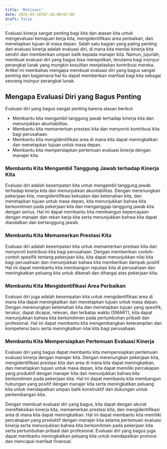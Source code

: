 ```yaml
---
title: 'Motivasi'
date: 2025-03-16T07:20:00+07:00
draft: false
---
```


Evaluasi kinerja sangat penting bagi kita dan atasan kita untuk mengevaluasi kemajuan kerja kita, mengidentifikasi area perbaikan, dan menetapkan tujuan di masa depan. Salah satu bagian yang paling penting dari evaluasi kinerja adalah evaluasi diri, di mana kita menilai kinerja kita sendiri dan memberikan umpan balik kepada manajer kita. Namun, jujurlah; membuat evaluasi diri yang bagus bisa merepotkan, terutama bagi insinyur perangkat lunak yang mungkin kesulitan menjelaskan kontribusi mereka. Artikel ini membahas mengapa membuat evaluasi diri yang bagus sangat penting dan bagaimana hal itu dapat memberikan manfaat bagi kita sebagai seorang insinyur perangkat lunak.

## **Mengapa Evaluasi Diri yang Bagus Penting**

Evaluasi diri yang bagus sangat penting karena alasan berikut:

- Membantu kita mengambil tanggung jawab terhadap kinerja kita dan menunjukkan akuntabilitas.
- Membantu kita memamerkan prestasi kita dan menyoroti kontribusi kita bagi perusahaan.
- Membantu kita mengidentifikasi area di mana kita dapat meningkatkan dan menetapkan tujuan untuk masa depan.
- Membantu kita mempersiapkan pertemuan evaluasi kinerja dengan manajer kita.

### **Membantu Kita Mengambil Tanggung Jawab terhadap Kinerja Kita**

Evaluasi diri adalah kesempatan kita untuk mengambil tanggung jawab terhadap kinerja kita dan menunjukkan akuntabilitas. Dengan merenungkan pekerjaan kita, mengidentifikasi kekuatan dan kelemahan kita, dan menetapkan tujuan untuk masa depan, kita menunjukkan bahwa kita berkomitmen pada pekerjaan kita dan menganggap tanggung jawab kita dengan serius. Hal ini dapat membantu kita membangun kepercayaan dengan manajer dan rekan kerja kita serta menunjukkan bahwa kita dapat diandalkan dan bertanggung jawab.

### **Membantu Kita Memamerkan Prestasi Kita**

Evaluasi diri adalah kesempatan kita untuk memamerkan prestasi kita dan menyoroti kontribusi kita bagi perusahaan. Dengan memberikan contoh-contoh spesifik tentang pekerjaan kita, kita dapat menunjukkan nilai kita bagi perusahaan dan menunjukkan bahwa kita memberikan dampak positif. Hal ini dapat membantu kita membangun reputasi kita di perusahaan dan meningkatkan peluang kita untuk dikenali dan dihargai atas pekerjaan kita.

### **Membantu Kita Mengidentifikasi Area Perbaikan**

Evaluasi diri juga adalah kesempatan kita untuk mengidentifikasi area di mana kita dapat meningkatkan dan menetapkan tujuan untuk masa depan. Dengan merenungkan kelemahan kita dan menetapkan tujuan yang spesifik, terukur, dapat dicapai, relevan, dan terbatas waktu (SMART), kita dapat menunjukkan bahwa kita berkomitmen pada pertumbuhan pribadi dan profesional. Hal ini dapat membantu kita mengembangkan keterampilan dan kompetensi baru serta meningkatkan nilai kita bagi perusahaan.

### **Membantu Kita Mempersiapkan Pertemuan Evaluasi Kinerja**

Evaluasi diri yang bagus dapat membantu kita mempersiapkan pertemuan evaluasi kinerja dengan manajer kita. Dengan merenungkan pekerjaan kita, mengidentifikasi prestasi kita dan area di mana kita dapat meningkatkan, dan menetapkan tujuan untuk masa depan, kita dapat memiliki percakapan yang produktif dengan manajer kita dan menunjukkan bahwa kita berkomitmen pada pekerjaan kita. Hal ini dapat membantu kita membangun hubungan yang positif dengan manajer kita serta meningkatkan peluang kita untuk mendapatkan umpan balik konstruktif dan dukungan untuk perkembangan kita.

Dengan membuat evaluasi diri yang bagus, kita dapat dengan akurat merefleksikan kinerja kita, memamerkan prestasi kita, dan mengidentifikasi area di mana kita dapat meningkatkan. Hal ini dapat membantu kita memiliki percakapan yang produktif dengan manajer kita selama pertemuan evaluasi kinerja serta menunjukkan bahwa kita berkomitmen pada pekerjaan kita serta pertumbuhan pribadi dan profesional. Evaluasi diri yang bagus juga dapat membantu meningkatkan peluang kita untuk mendapatkan promosi dan mencapai manfaat finansial.
